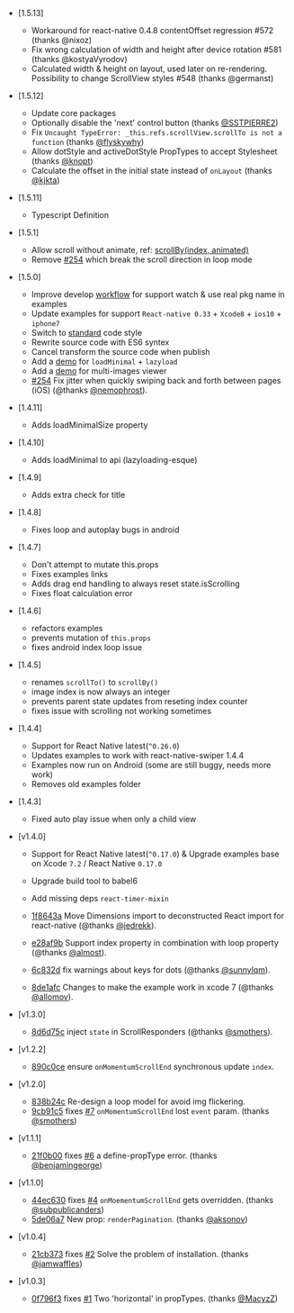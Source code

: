* [1.5.13]
  * Workaround for react-native 0.4.8 contentOffset regression #572 (thanks
    @nixoz)
  * Fix wrong calculation of width and height after device rotation #581 (thanks
    @kostyaVyrodov)
  * Calculated width & height on layout, used later on re-rendering. Possibility
    to change ScrollView styles #548 (thanks @germanst)
* [1.5.12]

  * Update core packages
  * Optionally disable the 'next' control button (thanks
    [@SSTPIERRE2](https://github.com/SSTPIERRE2))
  * Fix `Uncaught TypeError: _this.refs.scrollView.scrollTo is not a function`
    (thanks [@flyskywhy](https://github.com/flyskywhy))
  * Allow dotStyle and activeDotStyle PropTypes to accept Stylesheet (thanks
    [@knopt](https://github.com/knopt))
  * Calculate the offset in the initial state instead of `onLayout` (thanks
    [@kjkta](https://github.com/kjkta))

* [1.5.11]

  * Typescript Definition

* [1.5.1]

  * Allow scroll without animate, ref:
    [scrollBy(index, animated)](#scrollbyindex-animated)
  * Remove [#254](https://github.com/leecade/react-native-swiper/pull/254) which
    break the scroll direction in loop mode

* [1.5.0]

  * Improve develop [workflow](#development) for support watch & use real pkg
    name in examples
  * Update examples for support `React-native 0.33` + `Xcode8` + `ios10` +
    `iphone7`
  * Switch to [standard](https://github.com/feross/standard) code style
  * Rewrite source code with ES6 syntex
  * Cancel transform the source code when publish
  * Add a [demo](examples/components/LoadMinimal) for `loadMinimal` + `lazyload`
  * Add a [demo](examples/components/PhotoView) for multi-images viewer
  * [#254](https://github.com/leecade/react-native-swiper/pull/254) Fix jitter
    when quickly swiping back and forth between pages (iOS) (@thanks
    [@nemophrost](https://github.com/nemophrost)).

* [1.4.11]

  * Adds loadMinimalSize property

* [1.4.10]

  * Adds loadMinimal to api (lazyloading-esque)

* [1.4.9]

  * Adds extra check for title

* [1.4.8]

  * Fixes loop and autoplay bugs in android

* [1.4.7]

  * Don't attempt to mutate this.props
  * Fixes examples links
  * Adds drag end handling to always reset state.isScrolling
  * Fixes float calculation error

* [1.4.6]

  * refactors examples
  * prevents mutation of `this.props`
  * fixes android index loop issue

* [1.4.5]

  * renames `scrollTo()` to `scrollBy()`
  * image index is now always an integer
  * prevents parent state updates from reseting index counter
  * fixes issue with scrolling not working sometimes

* [1.4.4]

  * Support for React Native latest(`^0.26.0`)
  * Updates examples to work with react-native-swiper 1.4.4
  * Examples now run on Android (some are still buggy, needs more work)
  * Removes old examples folder

* [1.4.3]

  * Fixed auto play issue when only a child view

* [v1.4.0]

  * Support for React Native latest(`^0.17.0`) & Upgrade examples base on Xcode
    `7.2` / React Native `0.17.0`

  * Upgrade build tool to babel6

  * Add missing deps `react-timer-mixin`

  * [1f8643a](https://github.com/leecade/react-native-swiper/commit/1f8643a67e2768d165132a19629a991a86672036)
    Move Dimensions import to deconstructed React import for react-native
    (@thanks [@jedrekk](https://github.com/jedrekk)).

  * [e28af9b](https://github.com/leecade/react-native-swiper/commit/e28af9b205f17447cb3149b45fc220beec037bce)
    Support index property in combination with loop property (@thanks
    [@almost](https://github.com/almost)).

  * [6c832d](https://github.com/leecade/react-native-swiper/commit/6c832d6a23da3737a2e8a2667273dc6093bcc9ee)
    fix warnings about keys for dots (@thanks
    [@sunnylqm](https://github.com/sunnylqm)).

  * [8de1afc](https://github.com/leecade/react-native-swiper/commit/8de1afcb75a003424231bb089802db53bbbf84e4)
    Changes to make the example work in xcode 7 (@thanks
    [@allomov](https://github.com/allomov)).

* [v1.3.0]

  * [8d6d75c](https://github.com/leecade/react-native-swiper/commit/8d6d75c00edf87b603c218aad0018932277814b5)
    inject `state` in ScrollResponders (@thanks
    [@smothers](https://github.com/smothers)).

* [v1.2.2]

  * [890c0ce](https://github.com/leecade/react-native-swiper/commit/890c0ce64e2192c2ca7830e6699f67b88171e74b)
    ensure `onMomentumScrollEnd` synchronous update `index`.

* [v1.2.0]

  * [838b24c](https://github.com/leecade/react-native-swiper/commit/838b24cbeaf49b9ca1dabb4eed8305e314503fb1)
    Re-design a loop model for avoid img flickering.
  * [9cb91c5](https://github.com/leecade/react-native-swiper/commit/9cb91c58c84034b0b8b874dbfc2a44da982686a8)
    fixes [#7](https://github.com/leecade/react-native-swiper/issues/6)
    `onMomentumScrollEnd` lost `event` param. (thanks
    [@smothers](https://github.com/smothers))

* [v1.1.1]

  * [21f0b00](https://github.com/leecade/react-native-swiper/commit/21f0b00138b6936cd3dfac2eb107a14c99c7392b)
    fixes [#6](https://github.com/leecade/react-native-swiper/issues/6) a
    define-propType error. (thanks
    [@benjamingeorge](https://github.com/benjamingeorge))

* [v1.1.0]

  * [44ec630](https://github.com/leecade/react-native-swiper/commit/44ec630b62844dbeaccee73adaa0996e319ebffb)
    fixes [#4](https://github.com/leecade/react-native-swiper/issues/4)
    `onMoementumScrollEnd` gets overridden. (thanks
    [@subpublicanders](https://github.com/subpublicanders))
  * [5de06a7](https://github.com/leecade/react-native-swiper/commit/5de06a7aa86318ad38720728022b80e5cf98a2ab)
    New prop: `renderPagination`. (thanks
    [@aksonov](https://github.com/aksonov))

* [v1.0.4]

  * [21cb373](https://github.com/leecade/react-native-swiper/commit/21cb3732578588f9d47ee7ddda541577ad691970)
    fixes [#2](https://github.com/leecade/react-native-swiper/issues/2) Solve
    the problem of installation. (thanks
    [@jamwaffles](https://github.com/jamwaffles))

* [v1.0.3]
  * [0f796f3](https://github.com/leecade/react-native-swiper/commit/0f796f3557b5aeb1772573cd7ecae2e835bccc0b)
    fixes [#1](https://github.com/leecade/react-native-swiper/issues/1) Two
    'horizontal' in propTypes. (thanks [@MacyzZ](https://github.com/MacyzZ))
